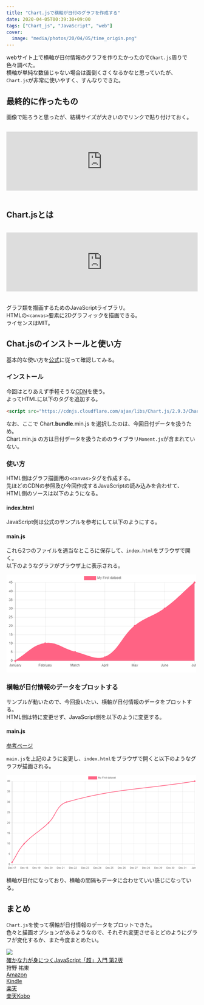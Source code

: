 ```yaml
---
title: "Chart.jsで横軸が日付のグラフを作成する"
date: 2020-04-05T00:39:30+09:00
tags: ["Chart_js", "JavaScript", "web"]
cover:
  image: "media/photos/20/04/05/time_origin.png"
---
```


webサイト上で横軸が日付情報のグラフを作りたかったので`Chart.js`周りで色々調べた。  
横軸が単純な数値じゃない場合は面倒くさくなるかなと思っていたが、`Chart.js`が非常に使いやすく、すんなりできた。

## 最終的に作ったもの

画像で貼ろうと思ったが、結構サイズが大きいのでリンクで貼り付けておく。

<iframe class="hatenablogcard" style="width:100%;height:155px;margin:15px 0;max-width:680px;" title="Vtrend" src="https://hatenablog-parts.com/embed?url=https://vtrend.info/chart" frameborder="0" scrolling="no"></iframe>

## Chart.jsとは

<iframe class="hatenablogcard" style="width:100%;height:155px;margin:15px 0;max-width:680px;" title="Chart.js | Open source HTML5 Charts for your website" src="https://hatenablog-parts.com/embed?url=https://www.chartjs.org/" frameborder="0" scrolling="no"></iframe>

グラフ類を描画するためのJavaScriptライブラリ。  
HTMLの`<canvas>`要素に2Dグラフィックを描画できる。  
ライセンスはMIT。

## Chat.jsのインストールと使い方

基本的な使い方を[公式](https://www.chartjs.org/docs/latest/)に従って確認してみる。

### インストール

今回はとりあえず手軽そうな[CDN](https://www.jsdelivr.com/package/npm/chart.js)を使う。  
よってHTMLに以下のタグを追加する。

```html
<script src="https://cdnjs.cloudflare.com/ajax/libs/Chart.js/2.9.3/Chart.bundle.min.js"></script>
```

なお、ここで Chart.**bundle**.min.js を選択したのは、今回日付データを扱うため。  
Chart.min.js の方は日付データを扱うためのライブラリ`Moment.js`が含まれていない。

### 使い方

HTML側はグラフ描画用の`<canvas>`タグを作成する。  
先ほどのCDNの参照及び今回作成するJavaScriptの読み込みを合わせて、HTML側のソースは以下のようになる。

#### index.html

<script src="https://gist.github.com/kouya17/64d1a93830d2c4b88d94da60df69e65c.js"></script>

JavaScript側は公式のサンプルを参考にして以下のようにする。

#### main.js

<script src="https://gist.github.com/kouya17/3173c60c5c1fc24d9b568c162cab3fe3.js"></script>

これら2つのファイルを適当なところに保存して、`index.html`をブラウザで開く。  
以下のようなグラフがブラウザ上に表示される。

![](/media/markdownx/275463d4-0749-40ff-b176-8f60ffbcdef6.png)

### 横軸が日付情報のデータをプロットする

サンプルが動いたので、今回扱いたい、横軸が日付情報のデータをプロットする。  
HTML側は特に変更せず、JavaScript側を以下のように変更する。

#### main.js

<script src="https://gist.github.com/kouya17/0c0e998768aa8756c0744920a3b3855e.js"></script>

[参考ページ](https://www.chartjs.org/docs/latest/axes/cartesian/time.html)

`main.js`を上記のように変更し、`index.html`をブラウザで開くと以下のようなグラフが描画される。

![](/media/markdownx/d47f3e83-234b-46c8-8196-bafcd5e44e54.png)

横軸が日付になっており、横軸の間隔もデータに合わせていい感じになっている。

## まとめ
`Chart.js`を使って横軸が日付情報のデータをプロットできた。  
色々と描画オプションがあるようなので、それぞれ変更させるとどのようにグラフが変化するか、また今度まとめたい。

<div class="kattene">
    <div class="kattene__imgpart"><a target="_blank" rel="noopener" href="https://www.amazon.co.jp/gp/product/4815601577/ref=as_li_tl?ie=UTF8&camp=247&creative=1211&creativeASIN=4815601577&linkCode=as2&tag=kouya17-22&linkId=c54ecf00a6641c6437a91860270e6b6e"><img src="https://ws-fe.amazon-adsystem.com/widgets/q?_encoding=UTF8&MarketPlace=JP&ASIN=4815601577&ServiceVersion=20070822&ID=AsinImage&WS=1&Format=_SL160_&tag=kouya17-22"></a></div>
    <div class="kattene__infopart">
      <div class="kattene__title"><a target="_blank" rel="noopener" href="https://www.amazon.co.jp/gp/product/4815601577/ref=as_li_tl?ie=UTF8&camp=247&creative=1211&creativeASIN=4815601577&linkCode=as2&tag=kouya17-22&linkId=c54ecf00a6641c6437a91860270e6b6e">確かな力が身につくJavaScript「超」入門 第2版</a></div>
      <div class="kattene__description">狩野 祐東</div>
      <div class="kattene__btns __four">
        <div><a class="kattene__btn __orange" target="_blank" rel="noopener" href="https://www.amazon.co.jp/gp/product/4815601577/ref=as_li_tl?ie=UTF8&camp=247&creative=1211&creativeASIN=4815601577&linkCode=as2&tag=kouya17-22&linkId=c54ecf00a6641c6437a91860270e6b6e">Amazon</a></div>
        <div><a class="kattene__btn __blue" target="_blank" rel="noopener" href="https://www.amazon.co.jp/gp/product/B07Y3FJ885/ref=as_li_tl?ie=UTF8&camp=247&creative=1211&creativeASIN=B07Y3FJ885&linkCode=as2&tag=kouya17-22&linkId=57296264873d846b93a0b2a640e3856f">Kindle</a></div>
        <div><a class="kattene__btn __red" target="_blank" rel="noopener" href="https://hb.afl.rakuten.co.jp/ichiba/1585b2d3.e3af76f2.1585b2d4.494d3f80/?pc=https%3A%2F%2Fitem.rakuten.co.jp%2Fbook%2F16014712%2F&link_type=hybrid_url&ut=eyJwYWdlIjoiaXRlbSIsInR5cGUiOiJoeWJyaWRfdXJsIiwic2l6ZSI6IjI0MHgyNDAiLCJuYW0iOjEsIm5hbXAiOiJyaWdodCIsImNvbSI6MSwiY29tcCI6ImxlZnQiLCJwcmljZSI6MSwiYm9yIjoxLCJjb2wiOjAsImJidG4iOjEsInByb2QiOjB9">楽天</a></div>
        <div><a class="kattene__btn __green" target="_blank" rel="noopener" href="https://hb.afl.rakuten.co.jp/ichiba/1592b466.7f5ea7c8.1592b467.70471b78/?pc=https%3A%2F%2Fitem.rakuten.co.jp%2Frakutenkobo-ebooks%2F4996251ea89337fe8e18836b84946b16%2F&link_type=hybrid_url&ut=eyJwYWdlIjoiaXRlbSIsInR5cGUiOiJoeWJyaWRfdXJsIiwic2l6ZSI6IjI0MHgyNDAiLCJuYW0iOjEsIm5hbXAiOiJyaWdodCIsImNvbSI6MSwiY29tcCI6ImxlZnQiLCJwcmljZSI6MSwiYm9yIjoxLCJjb2wiOjAsImJidG4iOjEsInByb2QiOjB9">楽天Kobo</a></div>
      </div>
    </div>
</div>